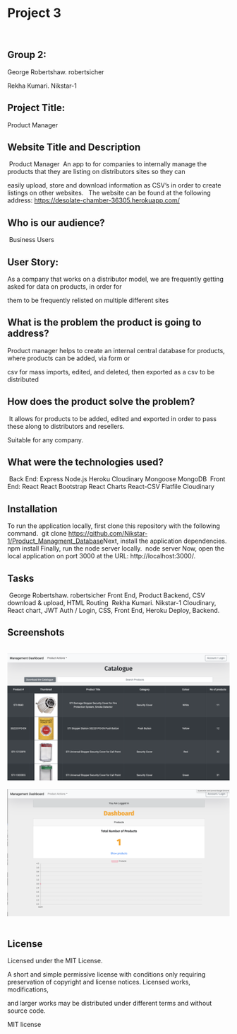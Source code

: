 # Project 3
​
​
## Group 2:
George Robertshaw. robertsicher

Rekha Kumari. Nikstar-1
​
​
## Project Title: 

Product Manager
​
## Website Title and Description
​
Product Manager
​
An app to for companies to internally manage the products that they are listing on distributors sites so they can 

easily upload, store and download information as CSV’s in order to create listings on other websites.
​
​
The website can be found at the following address: https://desolate-chamber-36305.herokuapp.com/
​
## Who is our audience? 
​
Business Users
​
## User Story: 

As a company that works on a distributor model, we are frequently getting asked for data on products, in order for

them to be frequently relisted on multiple different sites

## What is the problem the product is going to address? 

Product manager helps to create an internal central database for products, where products can be added, via form or 

csv for mass imports, edited, and deleted, then exported as a csv to be distributed
​
## How does the product solve the problem?
​
It allows for products to be added, edited and exported in order to pass these along to distributors and resellers.

Suitable for any company.
​
​
## What were the technologies used?
​
Back End:
Express
Node.js
Heroku
Cloudinary
Mongoose
MongoDB
​
Front End:
React
React Bootstrap
React Charts
React-CSV
Flatfile
Cloudinary
​
## Installation
To run the application locally, first clone this repository with the following command.
​
git clone https://github.com/Nikstar-1/Product_Managment_Database
​
Next, install the application dependencies.
​
npm install
Finally, run the node server locally.
​
node server
Now, open the local application on port 3000 at the URL: http://localhost:3000/.
​
​
## Tasks 
​
George Robertshaw. robertsicher Front End, Product Backend, CSV download & upload, HTML Routing
​
Rekha Kumari. Nikstar-1 Cloudinary, React chart, JWT Auth / Login, CSS, Front End, Heroku Deploy, Backend. 
​
​
## Screenshots
​
!["Start Page"](client/src/catalogue.png "Start page.")
​
!["Start Page"](client/src/Dashboard.png "Start page.")
​
## License
Licensed under the MIT License.

A short and simple permissive license with conditions only requiring preservation of copyright and license notices. Licensed works, modifications, 

and larger works may be distributed under different terms and without source code.

MIT license